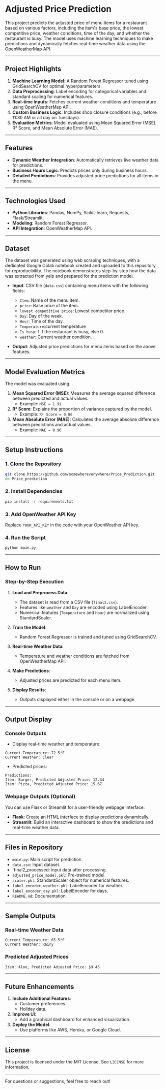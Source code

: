 # Adjusted Price Prediction

This project predicts the adjusted price of menu items for a restaurant based on various factors, including the item's base price, the lowest competitive price, weather conditions, time of the day, and whether the restaurant is busy. The model uses machine learning techniques to make predictions and dynamically fetches real-time weather data using the OpenWeatherMap API.

---

## **Project Highlights**

1. **Machine Learning Model**: A Random Forest Regressor tuned using GridSearchCV for optimal hyperparameters.
2. **Data Preprocessing**: Label encoding for categorical variables and standard scaling for numerical features.
3. **Real-time Inputs**: Fetches current weather conditions and temperature using OpenWeatherMap API.
4. **Custom Business Logic**: Includes shop closure conditions (e.g., before 11:30 AM or all day on Tuesdays).
5. **Evaluation Metrics**: Model evaluated using Mean Squared Error (MSE), R² Score, and Mean Absolute Error (MAE).

---

## **Features**

- **Dynamic Weather Integration**: Automatically retrieves live weather data for predictions.
- **Business Hours Logic**: Predicts prices only during business hours.
- **Detailed Predictions**: Provides adjusted price predictions for all items in the menu.

---

## **Technologies Used**

- **Python Libraries**: Pandas, NumPy, Scikit-learn, Requests, Flask/Streamlit.
- **Modeling**: Random Forest Regressor.
- **API Integration**: OpenWeatherMap API.

---

## **Dataset**
The dataset was generated using web scraping techniques, with a dedicated Google Colab notebook created and uploaded to this repository for reproducibility. The notebook demonstrates step-by-step how the data was extracted from yelp and prepared for the prediction model.


- **Input**: CSV file (`data.csv`) containing menu items with the following fields:

  - `Item`: Name of the menu item.
  - `price`: Base price of the item.
  - `lowest competitive price`: Lowest competitor price.
  - `Day`: Day of the week.
  - `Hour`: Time of the day.
  - `Temperature`:current temperature
  - `Is busy`: 1 if the restaurant is busy, else 0.
  - `weather`: Current weather condition.

- **Output**: Adjusted price predictions for menu items based on the above features.

---

## **Model Evaluation Metrics**

The model was evaluated using:

1. **Mean Squared Error (MSE)**: Measures the average squared difference between predicted and actual values.
   - Example: `MSE = 1.91`
2. **R² Score**: Explains the proportion of variance captured by the model.
   - Example: `R² Score = 0.86`
3. **Mean Absolute Error (MAE)**: Calculates the average absolute difference between predictions and actual values.
   - Example: `MAE = 0.96`

---

## **Setup Instructions**

### **1. Clone the Repository**

```bash
git clone https://github.com/somewhereverywhere/Price_Prediction.git
cd Price_prediction
```

### **2. Install Dependencies**

```bash
pip install -r requirements.txt
```

### **3. Add OpenWeather API Key**

Replace `YOUR_API_KEY` in the code with your OpenWeather API key.

### **4. Run the Script**

```bash
python main.py
```

---

## **How to Run**

### **Step-by-Step Execution**

1. **Load and Preprocess Data**:

   - The dataset is read from a CSV file (`final2.csv`).
   - Features like `weather` and `Day` are encoded using LabelEncoder.
   - Numerical features (`Temperature` and `Hour`) are normalized using StandardScaler.

2. **Train the Model**:

   - Random Forest Regressor is trained and tuned using GridSearchCV.

3. **Real-time Weather Data**:

   - Temperature and weather conditions are fetched from OpenWeatherMap API.

4. **Make Predictions**:

   - Adjusted prices are predicted for each menu item.

5. **Display Results**:

   - Outputs displayed either in the console or on a webpage.

---

## **Output Display**

### **Console Outputs**

- Display real-time weather and temperature:

```plaintext
Current Temperature: 72.5°F
Current Weather: Clear
```

- Predicted prices:

```plaintext
Predictions:
Item: Burger, Predicted Adjusted Price: 12.34
Item: Pizza, Predicted Adjusted Price: 15.67
```

### **Webpage Outputs (Optional)**

You can use Flask or Streamlit for a user-friendly webpage interface:

- **Flask**: Create an HTML interface to display predictions dynamically.
- **Streamlit**: Build an interactive dashboard to show the predictions and real-time weather data.

---

## **Files in Repository**

- `main.py`: Main script for prediction.
- `data.csv`: Input dataset.
- `final2_processed: input data after processing.
- `adjusted_price_model.pkl`: Pre-trained model.
- `scaler.pkl`: StandardScaler object for numerical features.
- `label_encoder_weather.pkl`: LabelEncoder for weather.
- `label_encoder_day.pkl`: LabelEncoder for days.
- `README.md`: Documentation.

---

## **Sample Outputs**

### **Real-time Weather Data**

```plaintext
Current Temperature: 65.5°F
Current Weather: Rainy
```

### **Predicted Adjusted Prices**

```plaintext
Item: Aloo, Predicted Adjusted Price: $9.45
```

---

## **Future Enhancements**

1. **Include Additional Features**:
   - Customer preferences.
   - Holiday data.
2. **Improve UI**:
   - Add a graphical dashboard for enhanced visualization.
3. **Deploy the Model**:
   - Use platforms like AWS, Heroku, or Google Cloud.

---

## **License**

This project is licensed under the MIT License. See `LICENSE` for more information.

---

For questions or suggestions, feel free to reach out!




